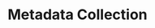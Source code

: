<!-- SPDX-License-Identifier: CC-BY-4.0 -->
<!-- Copyright Contributors to the Egeria project. -->

# Metadata Collection

